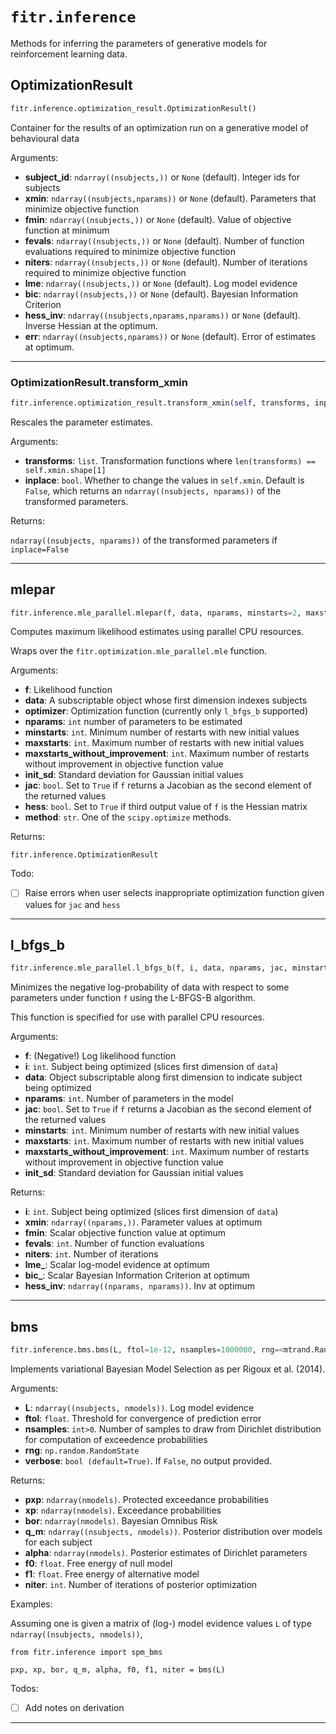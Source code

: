 # `fitr.inference`

Methods for inferring the parameters of generative models for reinforcement learning data.



## OptimizationResult

```python
fitr.inference.optimization_result.OptimizationResult()
```

Container for the results of an optimization run on a generative model of behavioural data

Arguments:

- **subject_id**: `ndarray((nsubjects,))` or `None` (default). Integer ids for subjects
- **xmin**: `ndarray((nsubjects,nparams))` or `None` (default). Parameters that minimize objective function
- **fmin**: `ndarray((nsubjects,))` or `None` (default). Value of objective function at minimum
- **fevals**: `ndarray((nsubjects,))` or `None` (default). Number of function evaluations required to minimize objective function
- **niters**: `ndarray((nsubjects,))` or `None` (default). Number of iterations required to minimize objective function
- **lme**: `ndarray((nsubjects,))` or `None` (default). Log model evidence
- **bic**: `ndarray((nsubjects,))` or `None` (default). Bayesian Information Criterion
- **hess_inv**: `ndarray((nsubjects,nparams,nparams))` or `None` (default). Inverse Hessian at the optimum.
- **err**: `ndarray((nsubjects,nparams))` or `None` (default). Error of estimates at optimum.

---




### OptimizationResult.transform_xmin

```python
fitr.inference.optimization_result.transform_xmin(self, transforms, inplace=False)
```

Rescales the parameter estimates.

Arguments:

- **transforms**: `list`. Transformation functions where `len(transforms) == self.xmin.shape[1]`
- **inplace**: `bool`. Whether to change the values in `self.xmin`. Default is `False`, which returns an `ndarray((nsubjects, nparams))` of the transformed parameters.

Returns:

`ndarray((nsubjects, nparams))` of the transformed parameters if `inplace=False`

---



## mlepar

```python
fitr.inference.mle_parallel.mlepar(f, data, nparams, minstarts=2, maxstarts=10, maxstarts_without_improvement=3, init_sd=2, njobs=-1, jac=None, hess=None, method='L-BFGS-B')
```

Computes maximum likelihood estimates using parallel CPU resources.

Wraps over the `fitr.optimization.mle_parallel.mle` function.

Arguments:

- **f**: Likelihood function
- **data**: A subscriptable object whose first dimension indexes subjects
- **optimizer**: Optimization function (currently only `l_bfgs_b` supported)
- **nparams**: `int` number of parameters to be estimated
- **minstarts**: `int`. Minimum number of restarts with new initial values
- **maxstarts**: `int`. Maximum number of restarts with new initial values
- **maxstarts_without_improvement**: `int`. Maximum number of restarts without improvement in objective function value
- **init_sd**: Standard deviation for Gaussian initial values
- **jac**: `bool`. Set to `True` if `f` returns a Jacobian as the second element of the returned values
- **hess**: `bool`. Set to `True` if third output value of `f` is the Hessian matrix
- **method**: `str`. One of the `scipy.optimize` methods.

Returns:

`fitr.inference.OptimizationResult`

Todo:

- [ ] Raise errors when user selects inappropriate optimization function given values for `jac` and `hess`

---



## l_bfgs_b

```python
fitr.inference.mle_parallel.l_bfgs_b(f, i, data, nparams, jac, minstarts=2, maxstarts=10, maxstarts_without_improvement=3, init_sd=2)
```

Minimizes the negative log-probability of data with respect to some parameters under function `f` using the L-BFGS-B algorithm.

This function is specified for use with parallel CPU resources.

Arguments:

- **f**: (Negative!) Log likelihood function
- **i**: `int`. Subject being optimized (slices first dimension of `data`)
- **data**: Object subscriptable along first dimension to indicate subject being optimized
- **nparams**: `int`. Number of parameters in the model
- **jac**: `bool`. Set to `True` if `f` returns a Jacobian as the second element of the returned values
- **minstarts**: `int`. Minimum number of restarts with new initial values
- **maxstarts**: `int`. Maximum number of restarts with new initial values
- **maxstarts_without_improvement**: `int`. Maximum number of restarts without improvement in objective function value
- **init_sd**: Standard deviation for Gaussian initial values

Returns:

- **i**: `int`. Subject being optimized (slices first dimension of `data`)
- **xmin**: `ndarray((nparams,))`. Parameter values at optimum
- **fmin**: Scalar objective function value at optimum
- **fevals**: `int`. Number of function evaluations
- **niters**: `int`. Number of iterations
- **lme_**: Scalar log-model evidence at optimum
- **bic_**: Scalar Bayesian Information Criterion at optimum
- **hess_inv**: `ndarray((nparams, nparams))`. Inv at optimum

---



## bms

```python
fitr.inference.bms.bms(L, ftol=1e-12, nsamples=1000000, rng=<mtrand.RandomState object at 0x7f811aaddfc0>, verbose=True)
```

Implements variational Bayesian Model Selection as per Rigoux et al. (2014).

Arguments:

- **L**: `ndarray((nsubjects, nmodels))`. Log model evidence
- **ftol**: `float`. Threshold for convergence of prediction error
- **nsamples**: `int>0`. Number of samples to draw from Dirichlet distribution for computation of exceedence probabilities
- **rng**: `np.random.RandomState`
- **verbose**: `bool (default=True)`. If `False`, no output provided.

Returns:

- **pxp**: `ndarray(nmodels)`. Protected exceedance probabilities
- **xp**: `ndarray(nmodels)`. Exceedance probabilities
- **bor**: `ndarray(nmodels)`. Bayesian Omnibus Risk
- **q_m**: `ndarray((nsubjects, nmodels))`. Posterior distribution over models for each subject
- **alpha**: `ndarray(nmodels)`. Posterior estimates of Dirichlet parameters
- **f0**: `float`. Free energy of null model
- **f1**: `float`. Free energy of alternative model
- **niter**: `int`. Number of iterations of posterior optimization

Examples:

Assuming one is given a matrix of (log-) model evidence values `L` of type `ndarray((nsubjects, nmodels))`,

```
from fitr.inference import spm_bms

pxp, xp, bor, q_m, alpha, f0, f1, niter = bms(L)
```

Todos:

- [ ] Add notes on derivation

---



